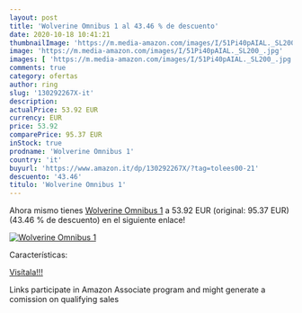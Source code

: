 ```yaml
---
layout: post
title: 'Wolverine Omnibus 1 al 43.46 % de descuento'
date: 2020-10-18 10:41:21
thumbnailImage: 'https://m.media-amazon.com/images/I/51Pi40pAIAL._SL200_.jpg'
image: 'https://m.media-amazon.com/images/I/51Pi40pAIAL._SL200_.jpg'
images: [ 'https://m.media-amazon.com/images/I/51Pi40pAIAL._SL200_.jpg' ]
comments: true
category: ofertas
author: ring
slug: '130292267X-it'
description:
actualPrice: 53.92 EUR
currency: EUR
price: 53.92
comparePrice: 95.37 EUR
inStock: true
prodname: 'Wolverine Omnibus 1'
country: 'it'
buyurl: 'https://www.amazon.it/dp/130292267X/?tag=tolees00-21'
descuento: '43.46'
titulo: 'Wolverine Omnibus 1'
---
```


Ahora mismo tienes [Wolverine Omnibus 1](https://www.amazon.it/dp/130292267X/?tag=tolees00-21) a 53.92 EUR (original: 95.37 EUR) (43.46 %  de descuento) en el siguiente enlace!

[![Wolverine Omnibus 1](https://m.media-amazon.com/images/I/51Pi40pAIAL._SL200_.jpg)](https://www.amazon.it/dp/130292267X/?tag=tolees00-21)

Características:


[Visítala!!!](https://www.amazon.it/dp/130292267X/?tag=tolees00-21)

Links participate in Amazon Associate program and might generate a comission on qualifying sales

